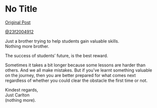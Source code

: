 # No Title

[Original Post](https://discourse.onlinedegree.iitm.ac.in/t/169029/328)

<p><a class="mention" href="/u/23f2004912">@23f2004912</a></p>
<p>Just a brother trying to help students gain valuable skills.<br>
Nothing more brother.</p>
<p>The success of students’ future, is the best reward.</p>
<p>Sometimes it takes a bit longer because some lessons are harder than others. And we all make mistakes. But if you’ve learnt something valuable on the journey, then you are better prepared for what comes next regardless of whether you could clear the obstacle the first time or not.</p>
<p>Kindest regards,<br>
Just Carlton<br>
(nothing more).</p>